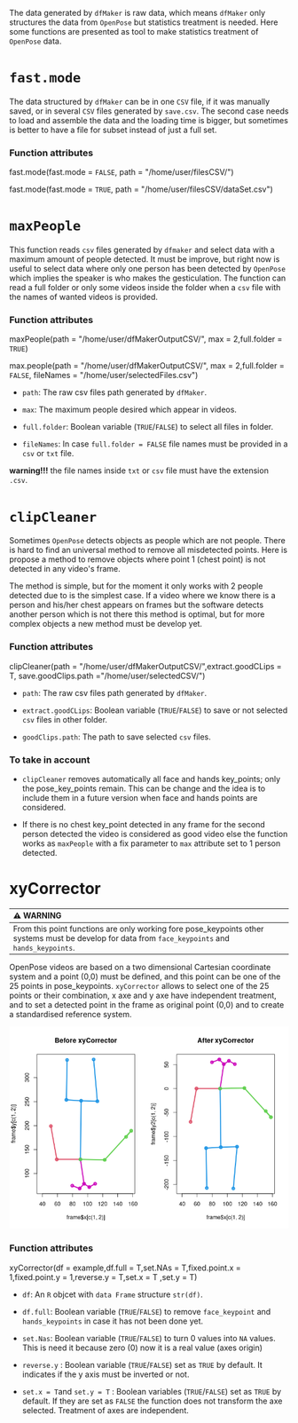 The data generated by `dfMaker` is raw data, which means `dfMaker` only structures the data from `OpenPose` but statistics treatment is needed. Here some functions are presented as tool to make statistics treatment of `OpenPose` data.

# `fast.mode`

The data structured by `dfMaker` can be in one `CSV` file, if it was manually saved, or in several `CSV` files generated by `save.csv`. The second case needs to load and assemble the data and the loading time is bigger, but sometimes is better to have a file for subset instead of just a full set.

### Function attributes

fast.mode(fast.mode = `FALSE`, path = "/home/user/filesCSV/")

fast.mode(fast.mode = `TRUE`, path = "/home/user/filesCSV/dataSet.csv")

# `maxPeople`

This function reads `csv` files generated by `dfmaker` and select data with a maximum amount of people detected. It must be improve, but right now is useful to select data where only one person has been detected by `OpenPose` which implies the speaker is who makes the gesticulation. The function can read a full folder or only some videos inside the folder when a `csv` file with the names of wanted videos is provided.

### Function attributes

maxPeople(path = "/home/user/dfMakerOutputCSV/", max = 2,full.folder = `TRUE`)

max.people(path = "/home/user/dfMakerOutputCSV/", max = 2,full.folder = `FALSE`, fileNames = "/home/user/selectedFiles.csv")

-   `path`: The raw csv files path generated by `dfMaker`.

-   `max`: The maximum people desired which appear in videos.

-   `full.folder`: Boolean variable (`TRUE`/`FALSE`) to select all files in folder.

-   `fileNames`: In case `full.folder = FALSE` file names must be provided in a `csv` or `txt` file.

**warning!!!** the file names inside `txt` or `csv` file must have the extension `.csv`.

# `clipCleaner`

Sometimes `OpenPose` detects objects as people which are not people. There is hard to find an universal method to remove all misdetected points. Here is propose a method to remove objects where point 1 (chest point) is not detected in any video's frame.

The method is simple, but for the moment it only works with 2 people detected due to is the simplest case. If a video where we know there is a person and his/her chest appears on frames but the software detects another person which is not there this method is optimal, but for more complex objects a new method must be develop yet.

### Function attributes

clipCleaner(path = "/home/user/dfMakerOutputCSV/",extract.goodCLips = T, save.goodClips.path ="/home/user/selectedCSV/")

-   `path`: The raw csv files path generated by `dfMaker`.

-   `extract.goodCLips`: Boolean variable (`TRUE`/`FALSE`) to save or not selected `csv` files in other folder.

-   `goodClips.path`: The path to save selected `csv` files.

### To take in account

-   `clipCleaner` removes automatically all face and hands key_points; only the pose_key_points remain. This can be change and the idea is to include them in a future version when face and hands points are considered.

-   If there is no chest key_point detected in any frame for the second person detected the video is considered as good video else the function works as `maxPeople` with a fix parameter to `max` attribute set to 1 person detected.

# xyCorrector

| :warning: WARNING                                                                                                                                  |
|:---------------------------------------------------------------------------------------------------------------------------------------------------|
| From this point functions are only working fore pose_keypoints other systems must be develop for data from `face_keypoints` and `hands_keypoints`. |

OpenPose videos are based on a two dimensional Cartesian coordinate system and a point (0,0) must be defined, and this point can be one of the 25 points in pose_keypoints. `xyCorrector` allows to select one of the 25 points or their combination, x axe and y axe have independent treatment, and to set a detected point in the frame as original point (0,0) and to create a standardised reference system.

![Example of a frame treated with xyCorrector](functionsExamples/xyCorrectorPlot.png)

### Function attributes

xyCorrector(df = example,df.full = T,set.NAs = T,fixed.point.x = 1,fixed.point.y = 1,reverse.y = T,set.x = T ,set.y = T)

-   `df`: An `R` objcet with `data Frame` structure `str(df)`.

-   `df.full`: Boolean variable (`TRUE`/`FALSE`) to remove `face_keypoint` and `hands_keypoints` in case it has not been done yet.

-   `set.Nas`: Boolean variable (`TRUE`/`FALSE`) to turn 0 values into `NA` values. This is need it because zero (0) now it is a real value (axes origin)

-   `reverse.y` : Boolean variable (`TRUE`/`FALSE`) set as `TRUE` by default. It indicates if the y axis must be inverted or not.

-   `set.x = T`and `set.y = T` : Boolean variables (`TRUE`/`FALSE`) set as `TRUE` by default. If they are set as `FALSE` the function does not transform the axe selected. Treatment of axes are independent.
